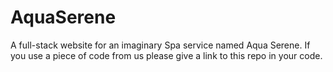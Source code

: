 # AquaSerene
A full-stack website for an imaginary Spa service named Aqua Serene.
If you use a piece of code from us please give a link to this repo in your code.

